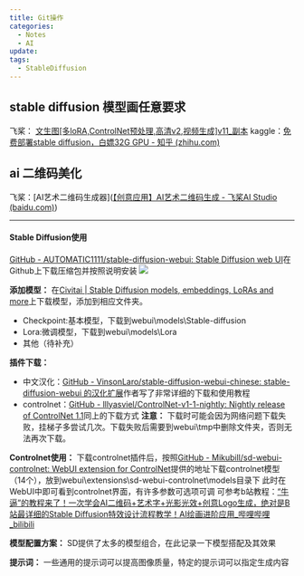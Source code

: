 ```yaml
---
title: Git操作
categories:
  - Notes
  - AI
update: 
tags:
  - StableDiffusion
---
```

## stable diffusion 模型画任意要求

飞桨： [文生图[多loRA,ControlNet预处理,高清v2,视频生成]v11_副本](https://aistudio.baidu.com/projectdetail/6665563)
kaggle：[免费部署stable diffusion，白嫖32G GPU - 知乎 (zhihu.com)](https://zhuanlan.zhihu.com/p/643442494)
## ai 二维码美化

飞桨：[AI艺术二维码生成器]([【创意应用】AI艺术二维码生成 - 飞桨AI Studio (baidu.com)](https://aistudio.baidu.com/projectdetail/6452331))



---

#### Stable Diffusion使用
[GitHub - AUTOMATIC1111/stable-diffusion-webui: Stable Diffusion web UI](https://github.com/AUTOMATIC1111/stable-diffusion-webui)在Github上下载压缩包并按照说明安装
![](https://cdn.jsdelivr.net/gh/zhengyangWang1/image@main/img/20230923234607.png)

**添加模型：** 在[Civitai | Stable Diffusion models, embeddings, LoRAs and more](https://civitai.com/)上下载模型，添加到相应文件夹。
- Checkpoint:基本模型，下载到webui\\models\\Stable-diffusion
- Lora:微调模型，下载到webui\\models\\Lora
- 其他（待补充）

**插件下载：**
- 中文汉化：[GitHub - VinsonLaro/stable-diffusion-webui-chinese: stable-diffusion-webui 的汉化扩展](https://github.com/VinsonLaro/stable-diffusion-webui-chinese)作者写了非常详细的下载和使用教程
- controlnet：[GitHub - lllyasviel/ControlNet-v1-1-nightly: Nightly release of ControlNet 1.1](https://github.com/lllyasviel/ControlNet-v1-1-nightly)同上的下载方式
**注意：** 下载时可能会因为网络问题下载失败，挂梯子多尝试几次。下载失败后需要到webui\\tmp中删除文件夹，否则无法再次下载。

**Controlnet使用：** 下载controlnet插件后，按照[GitHub - Mikubill/sd-webui-controlnet: WebUI extension for ControlNet](https://github.com/Mikubill/sd-webui-controlnet)提供的地址下载controlnet模型（14个），放到webui\\extensions\\sd-webui-controlnet\\models目录下
此时在WebUI中即可看到controlnet界面，有许多参数可选项可调
可参考b站教程：[“牛逼”的教程来了！一次学会AI二维码+艺术字+光影光效+创意Logo生成，绝对是B站最详细的Stable Diffusion特效设计流程教学！AI绘画进阶应用\_哔哩哔哩\_bilibili](https://www.bilibili.com/video/BV1gX4y1J7ei/?spm_id_from=333.788.recommend_more_video.-1&vd_source=7d4ddbfe6a66f2fbe94075935b693c57)

**模型配置方案：** 
SD提供了太多的模型组合，在此记录一下模型搭配及其效果

**提示词：** 
一些通用的提示词可以提高图像质量，特定的提示词可以指定生成内容